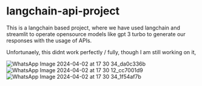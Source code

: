 # langchain-api-project

This is a langchain based project, where we have used langchain and streamlit to operate opensource models like gpt 3 turbo to generate our responses with the usage of APIs.

Unfortunaely, this didnt work perfectly / fully, though I am still working on it,

![WhatsApp Image 2024-04-02 at 17 30 34_da0c336b](https://github.com/Prayag-Chawla/langchain-api-project/assets/92213377/50cb7175-bc52-4bb0-86ff-78cb1e69e8a9)
![WhatsApp Image 2024-04-02 at 17 30 12_cc7001d9](https://github.com/Prayag-Chawla/langchain-api-project/assets/92213377/b427a4f1-77d9-46e0-9caf-155ac198c659)
![WhatsApp Image 2024-04-02 at 17 30 34_1f54af7b](https://github.com/Prayag-Chawla/langchain-api-project/assets/92213377/be2d3d24-5a61-48b0-8064-b68e89cf45c3)

